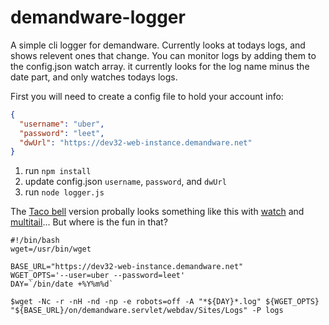# demandware-logger

A simple cli logger for demandware. Currently looks at todays logs, and shows relevent ones that change. You can monitor logs by adding them to the config.json watch array. it currently looks for the log name minus the date part, and only watches todays logs.

First you will need to create a config file to hold your account info:
```json
{
  "username": "uber",
  "password": "leet",
  "dwUrl": "https://dev32-web-instance.demandware.net"
}
```

1. run `npm install`
2. update config.json `username`, `password`, and `dwUrl`
3. run `node logger.js`


The [Taco bell](http://widgetsandshit.com/teddziuba/2010/10/taco-bell-programming.html) version probally looks something like this with [watch](https://linux.die.net/man/1/watch) and [multitail](https://linux.die.net/man/1/multitail)... But where is the fun in that?
```{r, engine='bash', count_lines}
#!/bin/bash
wget=/usr/bin/wget

BASE_URL="https://dev32-web-instance.demandware.net"
WGET_OPTS='--user=uber --password=leet'
DAY=`/bin/date +%Y%m%d`

$wget -Nc -r -nH -nd -np -e robots=off -A "*${DAY}*.log" ${WGET_OPTS} "${BASE_URL}/on/demandware.servlet/webdav/Sites/Logs" -P logs
```
